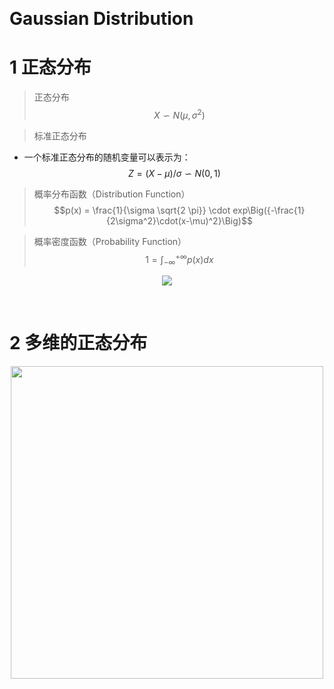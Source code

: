 &emsp;
# Gaussian Distribution
# 1 正态分布
>正态分布
$$X\backsim N(\mu, \sigma^2)$$

>标准正态分布
- 一个标准正态分布的随机变量可以表示为：
$$Z = (X - \mu) / \sigma \backsim N(0, 1)$$

>概率分布函数（Distribution Function）
$$p(x) = \frac{1}{\sigma \sqrt{2 \pi}} \cdot exp\Big({-\frac{1}{2\sigma^2}\cdot(x-\mu)^2}\Big)$$

>概率密度函数（Probability Function）
$$1 = \int^{+\infty}_{-\infty} p(x) dx$$



<div align=center>
    <image src='imgs/normalDist.png' >
</div>



&emsp;
# 2 多维的正态分布
<div align=center>
    <image src='imgs/normalDist2D.png' width=500>
</div>

